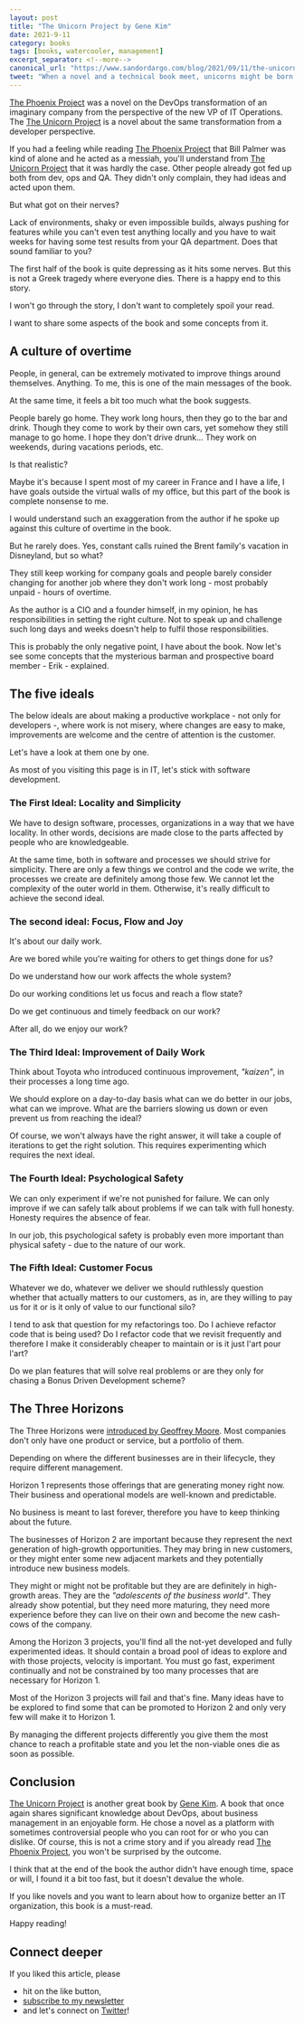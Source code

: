 ```yaml
---
layout: post
title: "The Unicorn Project by Gene Kim"
date: 2021-9-11
category: books
tags: [books, watercooler, management]
excerpt_separator: <!--more-->
canonical_url: "https://www.sandordargo.com/blog/2021/09/11/the-unicorn-project-by-gene-kim"
tweet: "When a novel and a technical book meet, unicorns might be born!"
---
```

[The Phoenix Project](https://devreads.sandordargo.com/the-phoenix-project-by-gene-kim/) was a novel on the DevOps transformation of an imaginary company from the perspective of the new VP of IT Operations. The [The Unicorn Project](https://www.amazon.com/gp/product/1942788762/ref=as_li_qf_asin_il_tl?ie=UTF8&tag=sandordargo-20&creative=9325&linkCode=as2&creativeASIN=1942788762&linkId=ba3f4d718b13e059efa6c23e16a5787d) is a novel about the same transformation from a developer perspective.

If you had a feeling while reading [The Phoenix Project](https://devreads.sandordargo.com/the-phoenix-project-by-gene-kim/) that Bill Palmer was kind of alone and he acted as a messiah, you'll understand from [The Unicorn Project](https://www.amazon.com/gp/product/1942788762/ref=as_li_qf_asin_il_tl?ie=UTF8&tag=sandordargo-20&creative=9325&linkCode=as2&creativeASIN=1942788762&linkId=ba3f4d718b13e059efa6c23e16a5787d) that it was hardly the case. Other people already got fed up both from dev, ops and QA. They didn't only complain, they had ideas and acted upon them.

But what got on their nerves?

Lack of environments, shaky or even impossible builds, always pushing for features while you can't even test anything locally and you have to wait weeks for having some test results from your QA department. Does that sound familiar to you?

The first half of the book is quite depressing as it hits some nerves. But this is not a Greek tragedy where everyone dies. There is a happy end to this story.

I won't go through the story, I don't want to completely spoil your read.

I want to share some aspects of the book and some concepts from it.

## A culture of overtime

People, in general, can be extremely motivated to improve things around themselves. Anything. To me, this is one of the main messages of the book.

At the same time, it feels a bit too much what the book suggests.

People barely go home. They work long hours, then they go to the bar and drink. Though they come to work by their own cars, yet somehow they still manage to go home. I hope they don't drive drunk... They work on weekends, during vacations periods, etc.

Is that realistic?

Maybe it's because I spent most of my career in France and I have a life, I have goals outside the virtual walls of my office, but this part of the book is complete nonsense to me.

I would understand such an exaggeration from the author if he spoke up against this culture of overtime in the book.

But he rarely does. Yes, constant calls ruined the Brent family's vacation in Disneyland, but so what?

They still keep working for company goals and people barely consider changing for another job where they don't work long - most probably unpaid - hours of overtime.

As the author is a CIO and a founder himself, in my opinion, he has responsibilities in setting the right culture. Not to speak up and challenge such long days and weeks doesn't help to fulfil those responsibilities.

This is probably the only negative point, I have about the book. Now let's see some concepts that the mysterious barman and prospective board member - Erik - explained.

## The five ideals

The below ideals are about making a productive workplace - not only for developers -, where work is not misery, where changes are easy to make, improvements are welcome and the centre of attention is the customer.

Let's have a look at them one by one.

As most of you visiting this page is in IT, let's stick with software development.

### The First Ideal: Locality and Simplicity

We have to design software, processes, organizations in a way that we have locality. In other words, decisions are made close to the parts affected by people who are knowledgeable.

At the same time, both in software and processes we should strive for simplicity. There are only a few things we control and the code we write, the processes we create are definitely among those few. We cannot let the complexity of the outer world in them. Otherwise, it's really difficult to achieve the second ideal.

### The second ideal: Focus, Flow and Joy

It's about our daily work.

Are we bored while you're waiting for others to get things done for us?

Do we understand how our work affects the whole system? 

Do our working conditions let us focus and reach a flow state?

Do we get continuous and timely feedback on our work?

After all, do we enjoy our work?

### The Third Ideal: Improvement of Daily Work

Think about Toyota who introduced continuous improvement, *"kaizen"*, in their processes a long time ago.

We should explore on a day-to-day basis what can we do better in our jobs, what can we improve. What are the barriers slowing us down or even prevent us from reaching the ideal?

Of course, we won't always have the right answer, it will take a couple of iterations to get the right solution. This requires experimenting which requires the next ideal.

### The Fourth Ideal: Psychological Safety

We can only experiment if we're not punished for failure. We can only improve if we can safely talk about problems if we can talk with full honesty. Honesty requires the absence of fear.

In our job, this psychological safety is probably even more important than physical safety - due to the nature of our work.

### The Fifth Ideal: Customer Focus

Whatever we do, whatever we deliver we should ruthlessly question whether that actually matters to our customers, as in, are they willing
to pay us for it or is it only of value to our functional silo?

I tend to ask that question for my refactorings too. Do I achieve refactor code that is being used? Do I refactor code that we revisit frequently and therefore I make it considerably cheaper to maintain or is it just l'art pour l'art?

Do we plan features that will solve real problems or are they only for chasing a Bonus Driven Development scheme?

## The Three Horizons

The Three Horizons were [introduced by Geoffrey Moore](https://hbr.org/2007/07/to-succeed-in-the-long-term-focus-on-the-middle-term). Most companies don't only have one product or service, but a portfolio of them.

Depending on where the different businesses are in their lifecycle, they require different management.

Horizon 1 represents those offerings that are generating money right now. Their business and operational models are well-known and predictable.

No business is meant to last forever, therefore you have to keep thinking about the future.

The businesses of Horizon 2 are important because they represent the next generation of high-growth opportunities. They may bring in new customers, or they might enter some new adjacent markets and they potentially introduce new business models.

They might or might not be profitable but they are are definitely in high-growth areas. They are the *"adolescents of the business world"*. They already show potential, but they need more maturing, they need more experience before they can live on their own and become the new cash-cows of the company.

Among the Horizon 3 projects, you'll find all the not-yet developed and fully experimented ideas. It should contain a broad pool of ideas to explore and with those projects, velocity is important. You must go fast, experiment continually and not be constrained by too many processes that are necessary for Horizon 1.

Most of the Horizon 3 projects will fail and that's fine. Many ideas have to be explored to find some that can be promoted to Horizon 2 and only very few will make it to Horizon 1.

By managing the different projects differently you give them the most chance to reach a profitable state and you let the non-viable ones die as soon as possible.

## Conclusion

[The Unicorn Project](https://www.amazon.com/gp/product/1942788762/ref=as_li_qf_asin_il_tl?ie=UTF8&tag=sandordargo-20&creative=9325&linkCode=as2&creativeASIN=1942788762&linkId=ba3f4d718b13e059efa6c23e16a5787d) is another great book by [Gene Kim](https://twitter.com/RealGeneKim). A book that once again shares significant knowledge about DevOps, about business management in an enjoyable form. He chose a novel as a platform with sometimes controversial people who you can root for or who you can dislike. Of course, this is not a crime story and if you already read [The Phoenix Project](https://devreads.sandordargo.com/the-phoenix-project-by-gene-kim/), you won't be surprised by the outcome.

I think that at the end of the book the author didn't have enough time, space or will, I found it a bit too fast, but it doesn't devalue the whole.

If you like novels and you want to learn about how to organize better an IT organization, this book is a must-read.

Happy reading!

## Connect deeper

If you liked this article, please 
- hit on the like button,  
- [subscribe to my newsletter](http://eepurl.com/gvcv1j) 
- and let's connect on [Twitter](https://twitter.com/SandorDargo)!
